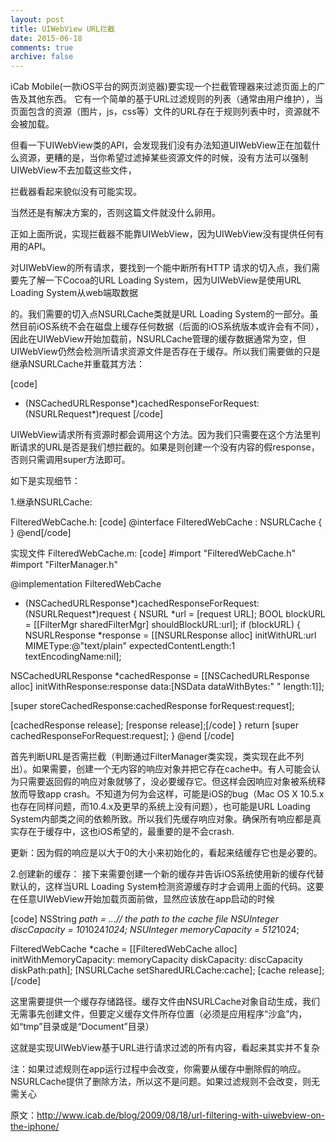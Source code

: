 ```yaml
---
layout: post
title: UIWebView URL拦截
date: 2015-06-18
comments: true
archive: false
---
```

iCab Mobile(一款iOS平台的网页浏览器)要实现一个拦截管理器来过滤页面上的广告及其他东西。 它有一个简单的基于URL过滤规则的列表（通常由用户维护），当页面包含的资源（图片，js，css等）文件的URL存在于规则列表中时，资源就不会被加载。但看一下UIWebView类的API，会发现我们没有办法知道UIWebView正在加载什么资源，更糟的是，当你希望过滤掉某些资源文件的时候，没有方法可以强制UIWebView不去加载这些文件，拦截器看起来貌似没有可能实现。当然还是有解决方案的，否则这篇文件就没什么卵用。正如上面所说，实现拦截器不能靠UIWebView，因为UIWebView没有提供任何有用的API。对UIWebView的所有请求，要找到一个能中断所有HTTP 请求的切入点，我们需要先了解一下Cocoa的URL Loading System，因为UIWebView是使用URL Loading System从web端取数据的。我们需要的切入点NSURLCache类就是URL Loading System的一部分。虽然目前iOS系统不会在磁盘上缓存任何数据（后面的iOS系统版本或许会有不同），因此在UIWebView开始加载前，NSURLCache管理的缓存数据通常为空，但UIWebView仍然会检测所请求资源文件是否存在于缓存。所以我们需要做的只是继承NSURLCache并重载其方法：[code]- (NSCachedURLResponse*)cachedResponseForRequest:(NSURLRequest*)request[/code]UIWebView请求所有资源时都会调用这个方法。因为我们只需要在这个方法里判断请求的URL是否是我们想拦截的。如果是则创建一个没有内容的假response，否则只需调用super方法即可。如下是实现细节：1.继承NSURLCache:FilteredWebCache.h:[code]@interface FilteredWebCache : NSURLCache{}@end[/code]实现文件FilteredWebCache.m:[code]#import "FilteredWebCache.h"#import "FilterManager.h"@implementation FilteredWebCache- (NSCachedURLResponse*)cachedResponseForRequest:(NSURLRequest*)request{NSURL *url = [request URL];BOOL blockURL = [[FilterMgr sharedFilterMgr] shouldBlockURL:url];if (blockURL) {NSURLResponse *response =[[NSURLResponse alloc] initWithURL:urlMIMEType:@"text/plain"expectedContentLength:1textEncodingName:nil];NSCachedURLResponse *cachedResponse =[[NSCachedURLResponse alloc] initWithResponse:responsedata:[NSData dataWithBytes:" " length:1]];[super storeCachedResponse:cachedResponse forRequest:request];[cachedResponse release];[response release];[/code]}return [super cachedResponseForRequest:request];}@end[/code]首先判断URL是否需拦截（判断通过FilterManager类实现，类实现在此不列出）。如果需要，创建一个无内容的响应对象并把它存在cache中。有人可能会认为只需要返回假的响应对象就够了，没必要缓存它。但这样会因响应对象被系统释放而导致app crash。不知道为何为会这样，可能是iOS的bug（Mac OS X 10.5.x也存在同样问题，而10.4.x及更早的系统上没有问题），也可能是URL Loading System内部类之间的依赖所致。所以我们先缓存响应对象。确保所有响应都是真实存在于缓存中，这也iOS希望的，最重要的是不会crash.更新：因为假的响应是以大于0的大小来初始化的，看起来结缓存它也是必要的。2.创建新的缓存：接下来需要创建一个新的缓存并告诉iOS系统使用新的缓存代替默认的，这样当URL Loading System检测资源缓存时才会调用上面的代码。这要在任意UIWebView开始加载页面前做，显然应该放在app启动的时候[code]NSString *path = ...// the path to the cache fileNSUInteger discCapacity = 10*1024*1024;NSUInteger memoryCapacity = 512*1024;FilteredWebCache *cache =[[FilteredWebCache alloc] initWithMemoryCapacity: memoryCapacitydiskCapacity: discCapacity diskPath:path];[NSURLCache setSharedURLCache:cache];[cache release];[/code]这里需要提供一个缓存存储路径。缓存文件由NSURLCache对象自动生成，我们无需事先创建文件，但要定义缓存文件所存位置（必须是应用程序“沙盒”内，如“tmp”目录或是“Document”目录）这就是实现UIWebView基于URL进行请求过滤的所有内容，看起来其实并不复杂注：如果过滤规则在app运行过程中会改变，你需要从缓存中删除假的响应。NSURLCache提供了删除方法，所以这不是问题。如果过滤规则不会改变，则无需关心原文：http://www.icab.de/blog/2009/08/18/url-filtering-with-uiwebview-on-the-iphone/
